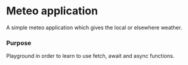 # Meteo application

A simple meteo application which gives the local or elsewhere weather.

### Purpose

Playground in order to learn to use fetch, await and async functions.